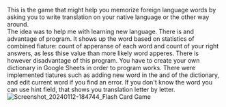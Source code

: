 This is the game that might help you memorize foreign language words by asking you to write translation on your native language or the other way around.<br />
The idea was to help me with learning new language. There is and advantage of program. It shows up the word based on statistics of combined fiature: count of apperanse of each word and count of your right answers, as less thise value than more likely word apperes. There is however disadvantage of this program. You have to create your own dictionary in Google Sheets in order to program works. There were implemented tiatures such as adding new word in the and of the dictionary, and edit current word if you find an error. If you don't know the word you can use hint field, that shows you translation letter by letter.
![Screenshot_20240112-184744_Flash Card Game](https://github.com/SergeyAkh/FlashCardGame_App/assets/57836225/3759d724-102b-4915-ba80-440c1f99f083)
